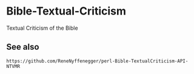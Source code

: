 # Bible-Textual-Criticism

Textual Criticism of the Bible

## See also

    https://github.com/ReneNyffenegger/perl-Bible-TextualCriticism-API-NTVMR

